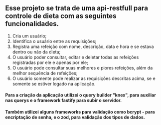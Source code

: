 ## Esse projeto se trata de uma api-restfull para controle de dieta com as seguintes funcionalidades.

1. Cria um usuário;
2. Identifica o usuário entre as requisições;
3. Registra uma refeição com nome, descrição, data e hora e se estava dentro ou não da dieta;
4. O usuário poder consultar, editar e deletar todas as refeições registradas por ele e apenas por ele;
5. O usuário pode consultar suas melhores e piores refeições, além da melhor sequência de refeições;
6. O usuário somente pode realizar as requisições descritas acima, se e somente se estiver logado na aplicação.

#### Para a criação da aplicação utilizei o query builder "knex", para auxiliar nas querys e o framework fastify para subir o servidor.
#### Também utilizei alguns frameworks para validação como bcrypt - para encriptação de senha, e o zod, para validação dos tipos de dados.
